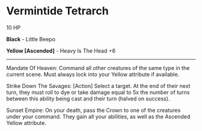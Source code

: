 # Vermintide Tetrarch

10 HP

**Black** - Little Beepo

**Yellow [Ascended]** - Heavy Is The Head +6

***

Mandate Of Heaven: Command all other creatures of the same type in the current scene. Must always lock into your Yellow attribute if available.

Strike Down The Savages: [Action] Select a target. At the end of their next turn, they must roll to dye or take damage equal to 5x the number of turns between this ability being cast and their turn (halved on success).

Sunset Empire: On your death, pass the Crown to one of the creatures under your command. They gain all your abilities, as well as the Ascended Yellow attribute.
